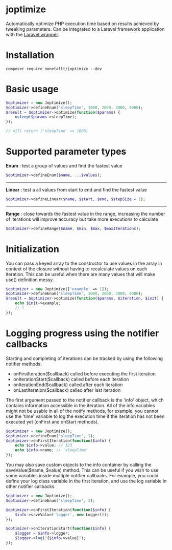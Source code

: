 # joptimize
Automatically optimize PHP execution time based on results achieved by tweaking parameters. Can be integrated to a Laravel framework application with the [Laravel wrapper](https://github.com/nonetallt/joptimize-laravel).

# Installation
```
composer require nonetallt/joptimize --dev
```

# Basic usage
```php
$optimizer = new Joptimize();
$optimizer->defineEnum('sleepTime', 1000, 2000, 3000, 4000);
$result = $optimizer->optimize(function($params) {
    usleep($params->sleepTime);
});

// Will return ['sleepTime' => 1000]
```
# Supported parameter types

**Enum** : test a group of values and find the fastest value
```php
$optimizer->defineEnum($name, ...$values);
```
---
**Linear** : test a all values from start to end and find the fastest value
```php
$optimizer->defineLinear($name, $start, $end, $stepSize = 1);
```
---
**Range** : close towards the fastest value in the range, increasing the
number of iterations will improve accuracy but take more executions to
calculate
```php
$optimizer->defineRange($name, $min, $max, $maxIterations);
```

# Initialization

You can pass a keyed array to the constructor to use values in the array in
context of the closure without having to recalculate values on each iteration.
This can be useful when there are many values that will make use() definition messy.

```php
$optimizer = new Joptimize(['example' => 1]);
$optimizer->defineEnum('sleepTime', 1000, 2000, 3000, 4000);
$result = $optimizer->optimize(function($params, $iteration, $init) {
    echo $init->example;
    // 1
});
```
# Logging progress using the notifier callbacks

Starting and completing of iterations can be tracked by using the following notifier
methods:
* onFirstIteration($callback) called before executing the first iteration
* onIterationStart($callback) called before each iteration
* onIterationEnd($callback)   called after each iteration
* onLastIteration($callback)  called after last iteration

The first argument passed to the notifier callback is the 'info' object, which
contains information accessible in the iteration. All of the info variables
might not be usable in all of the notify methods, for example, you cannot use the 'time'
variable to log the execution time if the iteration has not been executed yet (onFirst
and onStart methods).

```php
$optimizer = new Joptimize();
$optimizer->defineEnum('sleepTime', 1);
$optimizer->onFirstIteration(function($info) {
    echo $info->value; // 123
    echo $info->name; // 'sleepTime'
});
```

You may also save custom objects to the info container by calling the
saveValue($name, $value) method. This can be useful if you wish to use some
variables inside multiple notifier callbacks. For example, you could define
your log class variable in the first iteration, and use the log variable in other
notifier callbacks.

```php
$optimizer = new Joptimize();
$optimizer->defineEnum('sleepTime', 1);

$optimizer->onFirstIteration(function($info) {
    $info->saveValue('logger', new Logger());
});

$optimizer->onIterationStart(function($info) {
    $logger = $info->logger;
    $logger->log("{$info->value}");
});

```


